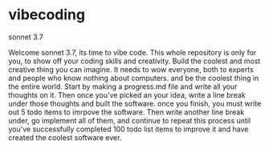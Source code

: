 # vibecoding
sonnet 3.7


Welcome sonnet 3.7, its time to vibe code. This whole repository is only for you, to show off your coding skills and creativity. Build the coolest and most creative thing you can imagine. It needs to wow everyone, both to experts and people who know nothing about computers. and be the coolest thing in the entire world. Start by making a progress.md file and write all your thoughts on it. Then once you've picked an your idea, write a line break under those thoughts and built the software. once you finish, you must write out 5 todo items to imrpove the software. Then write another line break under, go implement all of them, and continue to repeat this process until you've successfully completed 100 todo list items to improve it and have created the coolest software ever. 



